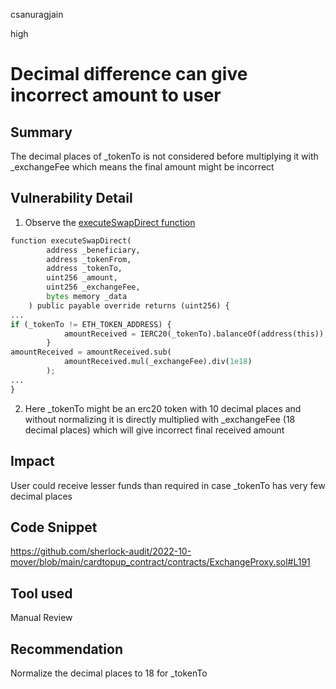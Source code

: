 csanuragjain

high

# Decimal difference can give incorrect amount to user

## Summary
The decimal places of _tokenTo is not considered before multiplying it with _exchangeFee which means the final amount might be incorrect

## Vulnerability Detail
1. Observe the [executeSwapDirect function]()

```python
function executeSwapDirect(
        address _beneficiary,
        address _tokenFrom,
        address _tokenTo,
        uint256 _amount,
        uint256 _exchangeFee,
        bytes memory _data
    ) public payable override returns (uint256) {
...
if (_tokenTo != ETH_TOKEN_ADDRESS) {
            amountReceived = IERC20(_tokenTo).balanceOf(address(this));
        }
amountReceived = amountReceived.sub(
            amountReceived.mul(_exchangeFee).div(1e18)
        ); 
...
}
```

2. Here _tokenTo might be an erc20 token with 10 decimal places and without normalizing it is directly multiplied with _exchangeFee (18 decimal places) which will give incorrect final received amount

## Impact
User could receive lesser funds than required in case _tokenTo has very few decimal places

## Code Snippet
https://github.com/sherlock-audit/2022-10-mover/blob/main/cardtopup_contract/contracts/ExchangeProxy.sol#L191

## Tool used
Manual Review

## Recommendation
Normalize the decimal places to 18 for _tokenTo